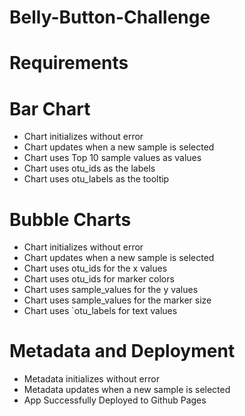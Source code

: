 # Belly-Button-Challenge

# Requirements

# Bar Chart 
* Chart initializes without error 
* Chart updates when a new sample is selected 
* Chart uses Top 10 sample values as values 
* Chart uses otu_ids as the labels 
* Chart uses otu_labels as the tooltip 

# Bubble Charts 
* Chart initializes without error 
* Chart updates when a new sample is selected 
* Chart uses otu_ids for the x values 
* Chart uses otu_ids for marker colors 
* Chart uses sample_values for the y values 
* Chart uses sample_values for the marker size 
* Chart uses `otu_labels for text values 

# Metadata and Deployment 
* Metadata initializes without error 
* Metadata updates when a new sample is selected 
* App Successfully Deployed to Github Pages 
